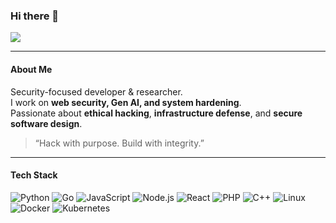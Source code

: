 ### Hi there 👋

![](https://komarev.com/ghpvc/?username=0x5A65726F677275&color=fb4362&abbreviated=true)

---

#### About Me  
Security-focused developer & researcher.  
I work on **web security, Gen AI, and system hardening**.  
Passionate about **ethical hacking**, **infrastructure defense**, and **secure software design**.

> “Hack with purpose. Build with integrity.”

---

#### Tech Stack

![Python](https://img.shields.io/badge/Python-151515?style=for-the-badge&logo=python&logoColor=3776AB)
![Go](https://img.shields.io/badge/Go-151515?style=for-the-badge&logo=go&logoColor=00ADD8)
![JavaScript](https://img.shields.io/badge/JavaScript-151515?style=for-the-badge&logo=javascript&logoColor=F7DF1E)
![Node.js](https://img.shields.io/badge/Node.js-151515?style=for-the-badge&logo=node.js&logoColor=339933)
![React](https://img.shields.io/badge/React-151515?style=for-the-badge&logo=react&logoColor=61DAFB)
![PHP](https://img.shields.io/badge/PHP-151515?style=for-the-badge&logo=php&logoColor=777BB4)
![C++](https://img.shields.io/badge/C++-151515?style=for-the-badge&logo=c%2B%2B&logoColor=00599C)
![Linux](https://img.shields.io/badge/Linux-151515?style=for-the-badge&logo=linux&logoColor=FCC624)
![Docker](https://img.shields.io/badge/Docker-151515?style=for-the-badge&logo=docker&logoColor=2496ED)
![Kubernetes](https://img.shields.io/badge/Kubernetes-151515?style=for-the-badge&logo=kubernetes&logoColor=326CE5)
